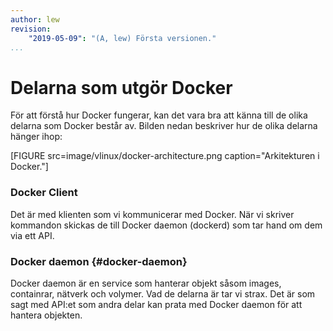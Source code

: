 ```yaml
---
author: lew
revision:
    "2019-05-09": "(A, lew) Första versionen."
...
```

Delarna som utgör Docker
=======================

För att förstå hur Docker fungerar, kan det vara bra att känna till de olika delarna som Docker består av. Bilden nedan beskriver hur de olika delarna hänger ihop:

[FIGURE src=image/vlinux/docker-architecture.png caption="Arkitekturen i Docker."]



### Docker Client

Det är med klienten som vi kommunicerar med Docker. När vi skriver kommandon skickas de till Docker daemon (dockerd) som tar hand om dem via ett API.



### Docker daemon {#docker-daemon}

Docker daemon är en service som hanterar objekt såsom images, containrar, nätverk och volymer. Vad de delarna är tar vi strax. Det är som sagt med API:et som andra delar kan prata med Docker daemon för att hantera objekten.
